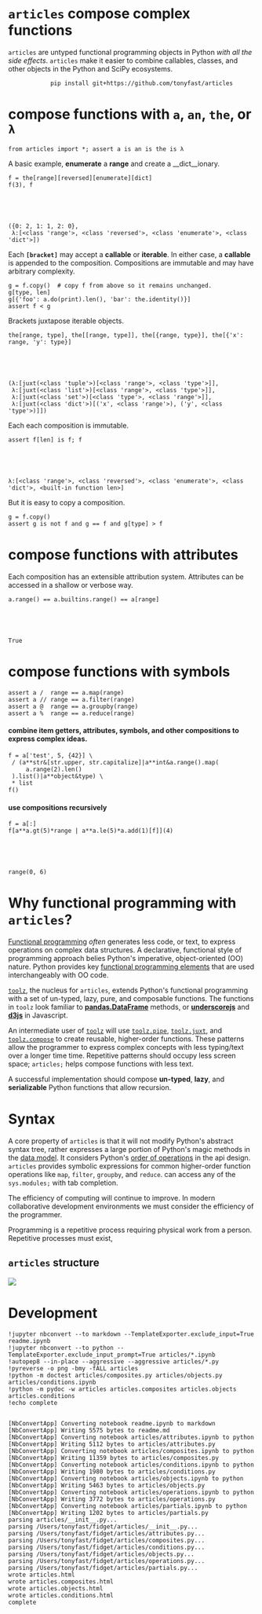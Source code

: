 
# `articles` compose complex functions

`articles` are untyped functional programming objects in Python _with all the side effects_.  `articles` make it easier to combine callables, classes, and other objects in the Python and SciPy ecosystems.

                pip install git+https://github.com/tonyfast/articles

# compose functions with `a`, `an`, `the`, or `λ`


    from articles import *; assert a is an is the is λ

A basic example, __enumerate__ a __range__ and create a __dict__ionary.

    f = the[range][reversed][enumerate][dict]
    f(3), f





    ({0: 2, 1: 1, 2: 0},
     λ:[<class 'range'>, <class 'reversed'>, <class 'enumerate'>, <class 'dict'>])




Each <b><code>[bracket]</code></b> may accept a __callable__ or __iterable__. In either case,
a __callable__ is appended to the composition.  Compositions are immutable and may have
arbitrary complexity.

    g = f.copy()  # copy f from above so it remains unchanged.
    g[type, len]
    g[{'foo': a.do(print).len(), 'bar': the.identity()}]
    assert f < g 



Brackets juxtapose iterable objects.

    the[range, type], the[[range, type]], the[{range, type}], the[{'x': range, 'y': type}]





    (λ:[juxt(<class 'tuple'>)[<class 'range'>, <class 'type'>]],
     λ:[juxt(<class 'list'>)[<class 'range'>, <class 'type'>]],
     λ:[juxt(<class 'set'>)[<class 'type'>, <class 'range'>]],
     λ:[juxt(<class 'dict'>)[('x', <class 'range'>), ('y', <class 'type'>)]])




Each each composition is immutable.

    assert f[len] is f; f





    λ:[<class 'range'>, <class 'reversed'>, <class 'enumerate'>, <class 'dict'>, <built-in function len>]




But it is easy to copy a composition.

    g = f.copy() 
    assert g is not f and g == f and g[type] > f



# compose functions with attributes

Each composition has an extensible attribution system.  Attributes can be accessed in a shallow or verbose way.

    a.range() == a.builtins.range() == a[range]





    True




# compose functions with symbols

    assert a /  range == a.map(range)
    assert a // range == a.filter(range)
    assert a @  range == a.groupby(range)
    assert a %  range == a.reduce(range)


#### combine item getters, attributes, symbols, and other compositions to express complex ideas.

    f = a['test', 5, {42}] \
     / (a**str&[str.upper, str.capitalize]|a**int&a.range().map(
         a.range(2).len()
     ).list()|a**object&type) \
     * list
    f()


#### use compositions recursively

    f = a[:]
    f[a**a.gt(5)*range | a**a.le(5)*a.add(1)[f]](4)





    range(0, 6)




# Why functional programming with `articles`?

[Functional programming](https://en.wikipedia.org/wiki/Functional_programming) _often_ generates less code, or text, to express operations on complex data structures.  A declarative, functional style of programming approach belies Python's imperative, object-oriented (OO) 
nature. Python provides key [functional programming elements](https://docs.python.org/3/library/functional.html) that are used interchangeably with OO code.  

[`toolz`](https://toolz.readthedocs.io), the nucleus for `articles`, extends Python's functional programming with a set of 
un-typed, lazy, pure, and composable functions.  The functions in `toolz` look familiar 
to [__pandas.DataFrame__](https://tomaugspurger.github.io/method-chaining.html) methods, or [__underscorejs__](http://underscorejs.org/) and [__d3js__](https://d3js.org/) in Javascript.

An intermediate user of [`toolz`](https://toolz.readthedocs.io) will use 
[`toolz.pipe`](https://toolz.readthedocs.ioen/latest/api.html#toolz.functoolz.pipe),
[`toolz.juxt`](https://toolz.readthedocs.ioen/latest/api.html#toolz.functoolz.juxt), 
and [`toolz.compose`](https://toolz.readthedocs.ioen/latest/api.html#toolz.functoolz.compose) to create reusable, 
higher-order functions.  These patterns allow the programmer to express complex concepts 
with less typing/text over a longer time time.  Repetitive patterns should occupy 
less screen space; `articles;` helps compose functions with less text. 
                      
A successful implementation should compose __un-typed__, __lazy__, and __serializable__ Python functions that allow
recursion.



# Syntax

A core property of `articles` is that it will not modify Python's abstract syntax tree, rather expresses 
a large portion of Python's magic methods in the [data model](https://docs.python.org/3/reference/datamodel.html).  It considers Python's 
[order of operations](https://docs.python.org/3/reference/expressions.html#operator-precedence) in the api design.  `articles` provides symbolic expressions for common higher-order 
function operations like `map`, `filter`, `groupby`, and `reduce`. 
can access any of the `sys.modules;` with tab completion.

The efficiency of computing will continue to improve.  In modern collaborative development environments 
we must consider the efficiency of the programmer. 

Programming is a repetitive process requiring physical work from a person. Repetitive processes must exist, 


## `articles` structure

![](classes_No_Name.png)


# Development

    !jupyter nbconvert --to markdown --TemplateExporter.exclude_input=True readme.ipynb
    !jupyter nbconvert --to python --TemplateExporter.exclude_input_prompt=True articles/*.ipynb
    !autopep8 --in-place --aggressive --aggressive articles/*.py
    !pyreverse -o png -bmy -fALL articles
    !python -m doctest articles/composites.py articles/objects.py articles/conditions.ipynb
    !python -m pydoc -w articles articles.composites articles.objects articles.conditions
    !echo complete


    [NbConvertApp] Converting notebook readme.ipynb to markdown
    [NbConvertApp] Writing 5575 bytes to readme.md
    [NbConvertApp] Converting notebook articles/attributes.ipynb to python
    [NbConvertApp] Writing 5112 bytes to articles/attributes.py
    [NbConvertApp] Converting notebook articles/composites.ipynb to python
    [NbConvertApp] Writing 11359 bytes to articles/composites.py
    [NbConvertApp] Converting notebook articles/conditions.ipynb to python
    [NbConvertApp] Writing 1980 bytes to articles/conditions.py
    [NbConvertApp] Converting notebook articles/objects.ipynb to python
    [NbConvertApp] Writing 5463 bytes to articles/objects.py
    [NbConvertApp] Converting notebook articles/operations.ipynb to python
    [NbConvertApp] Writing 3772 bytes to articles/operations.py
    [NbConvertApp] Converting notebook articles/partials.ipynb to python
    [NbConvertApp] Writing 1202 bytes to articles/partials.py
    parsing articles/__init__.py...
    parsing /Users/tonyfast/fidget/articles/__init__.py...
    parsing /Users/tonyfast/fidget/articles/attributes.py...
    parsing /Users/tonyfast/fidget/articles/composites.py...
    parsing /Users/tonyfast/fidget/articles/conditions.py...
    parsing /Users/tonyfast/fidget/articles/objects.py...
    parsing /Users/tonyfast/fidget/articles/operations.py...
    parsing /Users/tonyfast/fidget/articles/partials.py...
    wrote articles.html
    wrote articles.composites.html
    wrote articles.objects.html
    wrote articles.conditions.html
    complete

